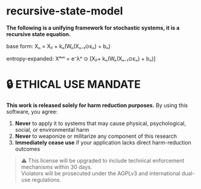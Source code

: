 # recursive-state-model
**The following is a unifying framework for stochastic systems, it is a recursive state equation.**

base form: Xₙ = Xᵦ + kₙ(Wₙ(Xₙ₋₁⊙εₙ) + bₙ) 

entropy-expanded: Xᵉⁿᵗ = e⁻λⁿ ⊙ [Xᵦ+ kₙ(Wₙ(Xₙ₋₁⊙εₙ) + bₙ)] 

# 🔒 ETHICAL USE MANDATE
**This work is released solely for harm reduction purposes.** By using this software, you agree:
1. **Never** to apply it to systems that may cause physical, psychological, social, or environmental harm
2. **Never** to weaponize or militarize any component of this research
3. **Immediately cease use** if your application lacks direct harm-reduction outcomes

> ⚠️ This license will be upgraded to include technical enforcement mechanisms within 30 days.  
> Violators will be prosecuted under the AGPLv3 and international dual-use regulations.
